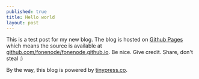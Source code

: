 ```yaml
---
published: true
title: Hello world
layout: post
---
```

This is a test post for my new blog. The blog is hosted on [Github Pages](http://pages.github.com/) which means the source is available at [github.com/fonenode/fonenode.github.io](http://github.com/fonenode/fonenode.github.io). Be nice. Give credit. Share, don't steal :)

By the way, this blog is powered by [tinypress.co](https://tinypress.co).